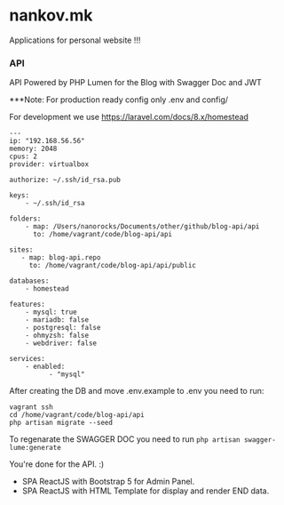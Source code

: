 # nankov.mk

Applications for personal website !!!


### API

API Powered by PHP Lumen for the Blog with Swagger Doc and JWT

***Note: For production ready config only .env and config/


For development we use https://laravel.com/docs/8.x/homestead
```
---
ip: "192.168.56.56"
memory: 2048
cpus: 2
provider: virtualbox

authorize: ~/.ssh/id_rsa.pub

keys:
    - ~/.ssh/id_rsa

folders:
    - map: /Users/nanorocks/Documents/other/github/blog-api/api
      to: /home/vagrant/code/blog-api/api

sites:
   - map: blog-api.repo
     to: /home/vagrant/code/blog-api/api/public

databases:
    - homestead

features:
    - mysql: true
    - mariadb: false
    - postgresql: false
    - ohmyzsh: false
    - webdriver: false

services:
    - enabled:
          - "mysql"
```

After creating the DB and move .env.example to .env you need to run: 

```
vagrant ssh
cd /home/vagrant/code/blog-api/api
php artisan migrate --seed
```

To regenarate the SWAGGER DOC you need to run `php artisan swagger-lume:generate`

You're done for the API. :)


- SPA ReactJS with Bootstrap 5 for Admin Panel.
- SPA ReactJS with HTML Template for display and render END data.


